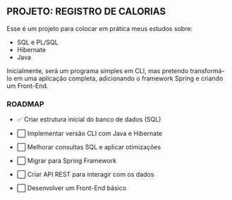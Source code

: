 ## PROJETO: REGISTRO DE CALORIAS
Esse é um projeto para colocar em prática meus estudos sobre:

- SQL e PL/SQL
- Hibernate
- Java

Inicialmente, será um programa simples em CLI, mas pretendo transformá-lo em uma aplicação completa, adicionando o framework Spring e criando um Front-End.

### ROADMAP

- ✅ Criar estrutura inicial do banco de dados (SQL)

- ⬜ Implementar versão CLI com Java e Hibernate

- ⬜ Melhorar consultas SQL e aplicar otimizações

- ⬜ Migrar para Spring Framework

- ⬜  Criar API REST para interagir com os dados

- ⬜  Desenvolver um Front-End básico